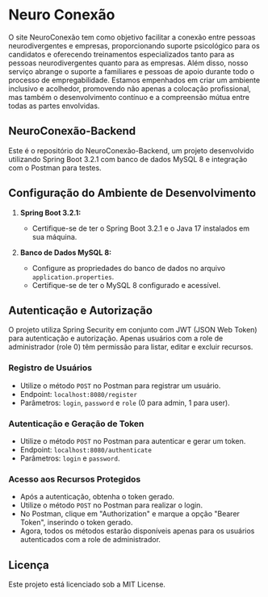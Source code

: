 # Neuro Conexão
O site NeuroConexão tem como objetivo facilitar a conexão entre pessoas neurodivergentes e empresas, proporcionando suporte psicológico para os candidatos e oferecendo treinamentos especializados tanto para as pessoas neurodivergentes quanto para as empresas. Além disso, nosso serviço abrange o suporte a familiares e pessoas de apoio durante todo o processo de empregabilidade. Estamos empenhados em criar um ambiente inclusivo e acolhedor, promovendo não apenas a colocação profissional, mas também o desenvolvimento contínuo e a compreensão mútua entre todas as partes envolvidas.

## NeuroConexão-Backend

Este é o repositório do NeuroConexão-Backend, um projeto desenvolvido utilizando Spring Boot 3.2.1 com banco de dados MySQL 8 e integração com o Postman para testes.

## Configuração do Ambiente de Desenvolvimento

1. **Spring Boot 3.2.1:**
   - Certifique-se de ter o Spring Boot 3.2.1 e o Java 17 instalados em sua máquina.
   
2. **Banco de Dados MySQL 8:**
   - Configure as propriedades do banco de dados no arquivo `application.properties`.
   - Certifique-se de ter o MySQL 8 configurado e acessível.

## Autenticação e Autorização

O projeto utiliza Spring Security em conjunto com JWT (JSON Web Token) para autenticação e autorização. Apenas usuários com a role de administrador (role 0) têm permissão para listar, editar e excluir recursos.

### Registro de Usuários

- Utilize o método `POST` no Postman para registrar um usuário.
- Endpoint: `localhost:8080/register`
- Parâmetros: `login`, `password` e `role` (0 para admin, 1 para user).

### Autenticação e Geração de Token

- Utilize o método `POST` no Postman para autenticar e gerar um token.
- Endpoint: `localhost:8080/authenticate`
- Parâmetros: `login` e `password`.

### Acesso aos Recursos Protegidos

- Após a autenticação, obtenha o token gerado.
- Utilize o método `POST` no Postman para realizar o login.
- No Postman, clique em "Authorization" e marque a opção "Bearer Token", inserindo o token gerado.
- Agora, todos os métodos estarão disponíveis apenas para os usuários autenticados com a role de administrador.

## Licença

Este projeto está licenciado sob a MIT License.
